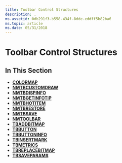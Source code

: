 ```yaml
---
title: Toolbar Control Structures
description: .
ms.assetid: 0db291f3-b558-434f-8dde-eddff5b82ba6
ms.topic: article
ms.date: 05/31/2018
---
```


# Toolbar Control Structures

## In This Section

-   [**COLORMAP**](/windows/desktop/api/Commctrl/ns-commctrl-colormap)
-   [**NMTBCUSTOMDRAW**](/windows/desktop/api/Commctrl/ns-commctrl-nmtbcustomdraw)
-   [**NMTBDISPINFO**](/windows/desktop/api/Commctrl/ns-commctrl-nmtbdispinfoa)
-   [**NMTBGETINFOTIP**](/windows/win32/api/commctrl/ns-commctrl-nmtbgetinfotipa)
-   [**NMTBHOTITEM**](/windows/win32/api/commctrl/ns-commctrl-nmtbhotitem)
-   [**NMTBRESTORE**](/windows/win32/api/commctrl/ns-commctrl-nmtbrestore)
-   [**NMTBSAVE**](/windows/win32/api/commctrl/ns-commctrl-nmtbsave)
-   [**NMTOOLBAR**](/windows/win32/api/commctrl/ns-commctrl-nmtoolbara)
-   [**TBADDBITMAP**](/windows/win32/api/commctrl/ns-commctrl-tbaddbitmap)
-   [**TBBUTTON**](/windows/desktop/api/Commctrl/ns-commctrl-tbbutton)
-   [**TBBUTTONINFO**](/windows/desktop/api/Commctrl/ns-commctrl-tbbuttoninfoa)
-   [**TBINSERTMARK**](/windows/desktop/api/Commctrl/ns-commctrl-tbinsertmark)
-   [**TBMETRICS**](/windows/desktop/api/Commctrl/ns-commctrl-tbmetrics)
-   [**TBREPLACEBITMAP**](/windows/desktop/api/Commctrl/ns-commctrl-tbreplacebitmap)
-   [**TBSAVEPARAMS**](/windows/win32/api/commctrl/ns-commctrl-tbsaveparamsa)

 

 




